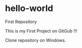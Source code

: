# hello-world
First Repository

This is my First Project on GitGub !!!

Clone repository on Windows.
